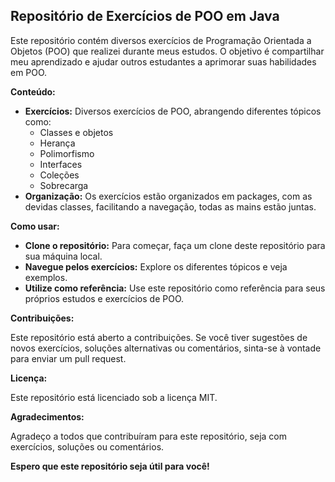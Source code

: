 ## Repositório de Exercícios de POO em Java

Este repositório contém diversos exercícios de Programação Orientada a Objetos (POO) que realizei durante meus estudos. O objetivo é compartilhar meu aprendizado e ajudar outros estudantes a aprimorar suas habilidades em POO.

**Conteúdo:**

* **Exercícios:** Diversos exercícios de POO, abrangendo diferentes tópicos como:
    * Classes e objetos
    * Herança
    * Polimorfismo
    * Interfaces
    * Coleções
    * Sobrecarga
* **Organização:** Os exercícios estão organizados em packages, com as devidas classes, facilitando a navegação, todas as mains estão juntas.

**Como usar:**

* **Clone o repositório:** Para começar, faça um clone deste repositório para sua máquina local.
* **Navegue pelos exercícios:** Explore os diferentes tópicos e veja exemplos.
* **Utilize como referência:** Use este repositório como referência para seus próprios estudos e exercícios de POO.

**Contribuições:**

Este repositório está aberto a contribuições. Se você tiver sugestões de novos exercícios, soluções alternativas ou comentários, sinta-se à vontade para enviar um pull request.

**Licença:**

Este repositório está licenciado sob a licença MIT.

**Agradecimentos:**

Agradeço a todos que contribuíram para este repositório, seja com exercícios, soluções ou comentários.

**Espero que este repositório seja útil para você!**
